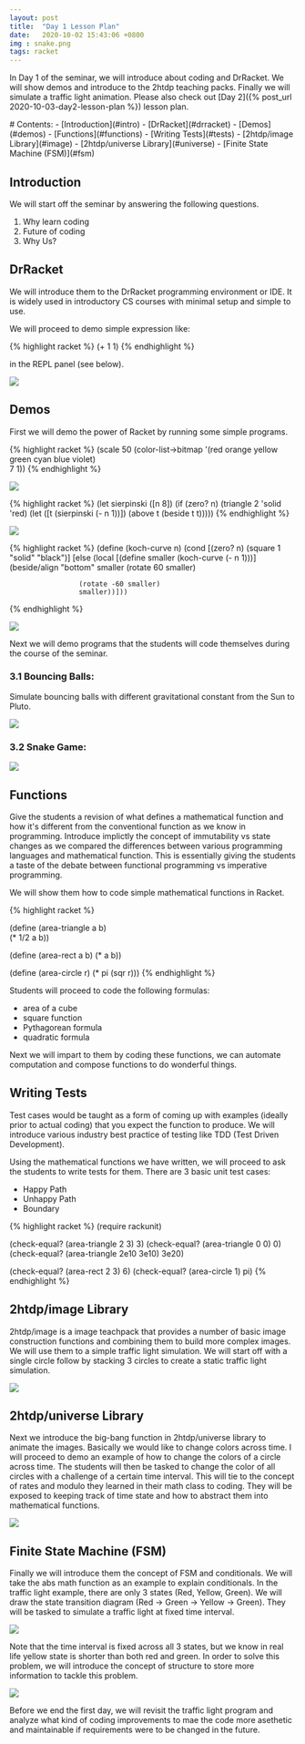 ```yaml
---
layout: post
title:  "Day 1 Lesson Plan"
date:   2020-10-02 15:43:06 +0800
img : snake.png
tags: racket
---
```


In Day 1 of the seminar, we will introduce about coding and DrRacket. We will show demos and introduce to the 2htdp teaching packs. 
Finally we will simulate a traffic light animation. Please also check out [Day 2]({% post_url 2020-10-03-day2-lesson-plan %}) lesson plan.

<div class="toc" markdown="1">
# Contents:
- [Introduction](#intro)
- [DrRacket](#drracket)
- [Demos](#demos)
- [Functions](#functions)
- [Writing Tests](#tests)
- [2htdp/image Library](#image)
- [2htdp/universe Library](#universe)
- [Finite State Machine (FSM)](#fsm)
</div>

## <a name="intro"></a>Introduction
We will start off the seminar by answering the following questions.

1. Why learn coding
2. Future of coding
3. Why Us?

## <a name="drracket"></a>DrRacket

We will introduce them to the DrRacket programming environment or IDE. It is widely used in introductory CS courses with minimal setup and simple to use.

We will proceed to demo simple expression like:

{% highlight racket %}
(+ 1 1) 
{% endhighlight %}

in the REPL panel (see below).

<img src="/assets/img/drracket.png" />

## <a name="demos"></a>Demos

First we will demo the power of Racket by running some simple programs.

{% highlight racket %}
(scale
 50
 (color-list->bitmap
  '(red orange yellow green cyan blue violet)   
  7
  1))
{% endhighlight %}

![](/assets/img/demo1.png)

{% highlight racket %}
(let sierpinski ([n 8])
  (if (zero? n)
      (triangle 2 'solid 'red)
      (let ([t (sierpinski (- n 1))]) 
        (above t (beside t t)))))
{% endhighlight %}

![](/assets/img/demo2.png)

{% highlight racket %}
(define (koch-curve n)
  (cond
    [(zero? n) (square 1 "solid" "black")]
    [else
     (local [(define smaller (koch-curve (- n 1)))]     
       (beside/align "bottom"
                     smaller
                     (rotate 60 smaller)
                     
                     (rotate -60 smaller)
                     smaller))]))
{% endhighlight %}

![](/assets/img/demo3.png)

Next we will demo programs that the students will code themselves during the course of the seminar.

### 3.1 Bouncing Balls:

Simulate bouncing balls with different gravitational constant from the Sun to Pluto.

![](/assets/img/gravity.gif)

### 3.2 Snake Game:
![](/assets/img/snake.gif)

## <a name="functions"></a>Functions

Give the students a revision of what defines a mathematical function and how it's different from the conventional function as we know in programming. Introduce implictly the concept of immutability vs state changes as we compared the differences between various programming languages and mathematical function. This is essentially giving the students a taste of the debate between functional programming vs imperative programming.

We will show them how to code simple mathematical functions in Racket.

{% highlight racket %}

(define (area-triangle a b)  
  (* 1/2 a b))

(define (area-rect a b)
  (* a b))

(define (area-circle r)
  (* pi (sqr r)))
{% endhighlight %}

Students will proceed to code the following formulas:
- area of a cube
- square function
- Pythagorean formula
- quadratic formula

Next we will impart to them by coding these functions, we can automate computation and compose functions to do wonderful things.

## <a name="tests"></a>Writing Tests

Test cases would be taught as a form of coming up with examples (ideally prior to actual coding) that you expect the function to produce. We will introduce various industry best practice of testing like TDD (Test Driven Development). 

Using the mathematical functions we have written, we will proceed to ask the students to write tests for them. There are 3 basic unit test cases:

- Happy Path
- Unhappy Path
- Boundary

{% highlight racket %}
(require rackunit)

(check-equal? (area-triangle 2 3) 3)
(check-equal? (area-triangle 0 0) 0)
(check-equal? (area-triangle 2e10 3e10) 3e20)    

(check-equal? (area-rect 2 3) 6)
(check-equal? (area-circle 1) pi)
{% endhighlight %}

## <a name="image"></a>2htdp/image Library

2htdp/image is a image teachpack that provides a number of basic image construction functions and combining them to build more complex images. We will use them to a simple traffic light simulation. We will start off with a single circle follow by stacking 3 circles to create a static traffic light simulation.

<span class="autowidth">![](/assets/img/demo6.png)</span>

## <a name="universe"></a>2htdp/universe Library

Next we introduce the big-bang function in 2htdp/universe library to animate the images. Basically we would like to change colors across time. I will proceed to demo an example of how to change the colors of a circle across time. The students will then be tasked to change the color of all circles with a challenge of a certain time interval. This will tie to the concept of rates and modulo they learned in their math class to coding. They will be exposed to keeping track of time state and how to abstract them into mathematical functions.

<span class="autowidth">![](/assets/img/one-traffic.gif)</span>

## <a name="fsm"></a>Finite State Machine (FSM)

Finally we will introduce them the concept of FSM and conditionals. We will take the abs math function as an example to explain conditionals. In the traffic light example, there are only 3 states (Red, Yellow, Green). We will draw the state transition diagram (Red -> Green -> Yellow -> Green). They will be tasked to simulate a traffic light at fixed time interval.

<span class="autowidth">![](/assets/img/traffic.gif)</span>

Note that the time interval is fixed across all 3 states, but we know in real life yellow state is shorter than both red and green. In order to solve this problem, we will introduce the concept of structure to store more information to tackle this problem.

<span class="autowidth">![](/assets/img/full-traffic.gif)</span>

Before we end the first day, we will revisit the traffic light program and analyze what kind of coding improvements to mae the code more asethetic and maintainable if requirements were to be changed in the future.
